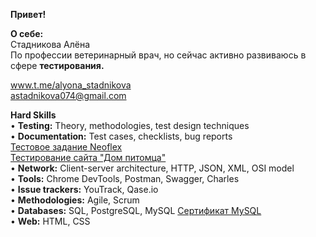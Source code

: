 **Привет!**

**О себе:**  
Стадникова Алёна  
По профессии ветеринарный врач, но сейчас активно развиваюсь в сфере **тестирования.**   

www.t.me/alyona_stadnikova  
astadnikova074@gmail.com

**Hard Skills**  
• **Testing:** Theory, methodologies, test design techniques  
• **Documentation:** Test cases, checklists, bug reports    
[Тестовое задание Neoflex](https://docs.google.com/document/d/1cjf0Bus2lTOGiLYFhQyuqBeDQ0EglboU8vKs4hEykcY/edit?usp=sharing)   
[Тестирование сайта "Дом питомца"](https://drive.google.com/file/d/1nH15-aM5YopAM1teVdbW5XPaTEuEUkHj/view?usp=drive_link)     
• **Network:** Client-server architecture, HTTP, JSON, XML, OSI model  
• **Tools:** Chrome DevTools, Postman, Swagger, Charles  
• **Issue trackers:** YouTrack, Qase.io  
• **Methodologies:** Agile, Scrum  
• **Databases:** SQL, PostgreSQL, MySQL [Сертификат MySQL](https://drive.google.com/file/d/126GSz-NtdOFpT-a7fKFKU5xms8HxN1gQ/view?usp=sharing)  
• **Web:** HTML, CSS  

<!---
AlyonaS-QA/AlyonaS-QA is a ✨ special ✨ repository because its `README.md` (this file) appears on your GitHub profile.
You can click the Preview link to take a look at your changes.
--->
